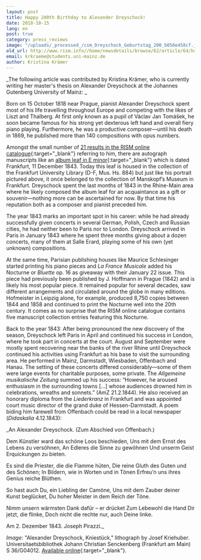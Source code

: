 ```yaml
---
layout: post
title: Happy 200th Birthday to Alexander Dreyschock!
date: 2018-10-15
lang: en
post: true
category: press_reviews
image: "/uploads/_processed_/csm_Dreyschock_Geburtstag_200_b058e458cf.jpg"
old_url: http://www.rism.info//home/newsdetails/browse/62/article/64/happy-200th-birthday-to-alexander-dreyschock.html
email: krkraeme@students.uni-mainz.de
author: Kristina Krämer
---
```



_The following article was contributed by Kristina Krämer, who is currently writing her master's thesis on Alexander Dreyschock at the Johannes Gutenberg University of Mainz: _

Born on 15 October 1818 near Prague, pianist Alexander Dreyschock spent most of his life travelling throughout Europe and competing with the likes of Liszt and Thalberg. At first only known as a pupil of Václav Jan Tomášek, he soon became famous for his strong yet dexterous left hand and overall fiery piano playing. Furthermore, he was a productive composer—until his death in 1869, he published more than 140 compositions with opus numbers.

Amongst the small number of [21 results in the RISM online catalogue](https://opac.rism.info/metaopac/perma.do?v=rism&q=-1%3d%22pe22499%22){:target="_blank"} referring to him, there are autograph manuscripts like an [album leaf in E minor](https://opac.rism.info/search?id=455002046&Language=en){:target="_blank"} which is dated Frankfurt, 11 December 1843. Today this leaf is housed in the collection of the Frankfurt University Library (D-F, Mus. Hs. 884) but just like his portrait pictured above, it once belonged to the collection of Manskopf’s Museum in Frankfurt. Dreyschock spent the last months of 1843 in the Rhine-Main area where he likely composed the album leaf for an acquaintance as a gift or souvenir—nothing more can be ascertained for now. By that time his reputation both as a composer and pianist preceded him.

The year 1843 marks an important spot in his career: while he had already successfully given concerts in several German, Polish, Czech and Russian cities, he had neither been to Paris nor to London. Dreyschock arrived in Paris in January 1843 where he spent three months giving about a dozen concerts, many of them at Salle Erard, playing some of his own (yet unknown) compositions.

At the same time, Parisian publishing houses like Maurice Schlesinger started printing his piano pieces and _La France Musicale_ added his Nocturne or _Bluette_ op. 16 as giveaway with their January 22 issue. This piece had previously been published by J. Hoffmann in Prague (1842) and is likely his most popular piece. It remained popular for several decades, saw different arrangements and circulated around the globe in many editions. Hofmeister in Leipzig alone, for example, produced 8,750 copies between 1844 and 1858 and continued to print the Nocturne well into the 20th century. It comes as no surprise that the RISM online catalogue contains five manuscript collection entries featuring this Nocturne.

Back to the year 1843: After being pronounced the new discovery of the season, Dreyschock left Paris in April and continued his success in London, where he took part in concerts at the court. August and September were mostly spent recovering near the banks of the river Rhine until Dreyschock continued his activities using Frankfurt as his base to visit the surrounding area. He performed in Mainz, Darmstadt, Wiesbaden, Offenbach and Hanau. The setting of these concerts differed considerably—some of them were large events for charitable purposes, some private. The _Allgemeine musikalische Zeitung_ summed up his success: “However, he aroused enthusiasm in the surrounding towns […] whose audiences drowned him in celebrations, wreaths and sonnets.” (AmZ 21.2.1844). He also received an honorary diploma from the _Liederkranz_ in Frankfurt and was appointed court music director of the grand duke of Hessen-Darmstadt. A poem biding him farewell from Offenbach could be read in a local newspaper (_Didaskalia_ 4.12.1843):

_An Alexander Dreyschock.
(Zum Abschied von Offenbach.)

Dem Künstler ward das schöne Loos beschieden,
Uns mit dem Ernst des Lebens zu versöhnen,
An Edleres die Sinne zu gewöhnen
Und unserm Geist Erquickungen zu bieten.

Es sind die Priester, die die Flamme hüten,
Die reine Gluth des Guten und des Schönen;
In Bildern, wie in Worten und in Tönen
Erfreu’n uns ihres Genius reiche Blüthen.

So hast auch Du, ein Liebling der Camöne,
Uns mit dem Zauber deiner Kunst beglücket,
Du hoher Meister in dem Reich der Töne.

Nimm unsern wärmsten Dank dafür – er drücket
Zum Lebewohl die Hand Dir jetzt, die flinke,
Doch nicht die rechte nur, auch Deine linke.

Am 2. Dezember 1843. Joseph Pirazzi._



_Image_: "Alexander Dreyschock, Kniestück," lithograph by Josef Kriehuber. Universitaetsbibliothek Johann Christian Senckenberg (Frankfurt am Main) S 36/G04012. [Available online](http://nbn-resolving.org/urn:nbn:de:hebis:30:2-214911){:target="_blank"}.





<script type="text/javascript">var switchTo5x=true;</script><script type="text/javascript" src="http://w.sharethis.com/button/buttons.js"></script><script type="text/javascript">stLight.options({publisher: "9b601438-1ce1-49d8-bfd7-9cff5df54c17", doNotHash: false, doNotCopy: false, hashAddressBar: false});</script>